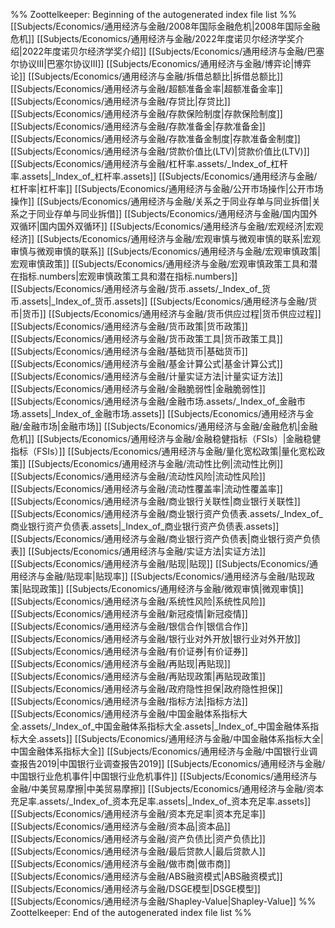 %% Zoottelkeeper: Beginning of the autogenerated index file list  %%
 [[Subjects/Economics/通用经济与金融/2008年国际金融危机|2008年国际金融危机]]
 [[Subjects/Economics/通用经济与金融/2022年度诺贝尔经济学奖介绍|2022年度诺贝尔经济学奖介绍]]
 [[Subjects/Economics/通用经济与金融/巴塞尔协议III|巴塞尔协议III]]
 [[Subjects/Economics/通用经济与金融/博弈论|博弈论]]
 [[Subjects/Economics/通用经济与金融/拆借总额比|拆借总额比]]
 [[Subjects/Economics/通用经济与金融/超额准备金率|超额准备金率]]
 [[Subjects/Economics/通用经济与金融/存贷比|存贷比]]
 [[Subjects/Economics/通用经济与金融/存款保险制度|存款保险制度]]
 [[Subjects/Economics/通用经济与金融/存款准备金|存款准备金]]
 [[Subjects/Economics/通用经济与金融/存款准备金制度|存款准备金制度]]
 [[Subjects/Economics/通用经济与金融/贷款价值比(LTV)|贷款价值比(LTV)]]
 [[Subjects/Economics/通用经济与金融/杠杆率.assets/_Index_of_杠杆率.assets|_Index_of_杠杆率.assets]]
 [[Subjects/Economics/通用经济与金融/杠杆率|杠杆率]]
 [[Subjects/Economics/通用经济与金融/公开市场操作|公开市场操作]]
 [[Subjects/Economics/通用经济与金融/关系之于同业存单与同业拆借|关系之于同业存单与同业拆借]]
 [[Subjects/Economics/通用经济与金融/国内国外双循环|国内国外双循环]]
 [[Subjects/Economics/通用经济与金融/宏观经济|宏观经济]]
 [[Subjects/Economics/通用经济与金融/宏观审慎与微观审慎的联系|宏观审慎与微观审慎的联系]]
 [[Subjects/Economics/通用经济与金融/宏观审慎政策|宏观审慎政策]]
 [[Subjects/Economics/通用经济与金融/宏观审慎政策工具和潜在指标.numbers|宏观审慎政策工具和潜在指标.numbers]]
 [[Subjects/Economics/通用经济与金融/货币.assets/_Index_of_货币.assets|_Index_of_货币.assets]]
 [[Subjects/Economics/通用经济与金融/货币|货币]]
 [[Subjects/Economics/通用经济与金融/货币供应过程|货币供应过程]]
 [[Subjects/Economics/通用经济与金融/货币政策|货币政策]]
 [[Subjects/Economics/通用经济与金融/货币政策工具|货币政策工具]]
 [[Subjects/Economics/通用经济与金融/基础货币|基础货币]]
 [[Subjects/Economics/通用经济与金融/基金计算公式|基金计算公式]]
 [[Subjects/Economics/通用经济与金融/计量实证方法|计量实证方法]]
 [[Subjects/Economics/通用经济与金融/金融脆弱性|金融脆弱性]]
 [[Subjects/Economics/通用经济与金融/金融市场.assets/_Index_of_金融市场.assets|_Index_of_金融市场.assets]]
 [[Subjects/Economics/通用经济与金融/金融市场|金融市场]]
 [[Subjects/Economics/通用经济与金融/金融危机|金融危机]]
 [[Subjects/Economics/通用经济与金融/金融稳健指标（FSIs）|金融稳健指标（FSIs）]]
 [[Subjects/Economics/通用经济与金融/量化宽松政策|量化宽松政策]]
 [[Subjects/Economics/通用经济与金融/流动性比例|流动性比例]]
 [[Subjects/Economics/通用经济与金融/流动性风险|流动性风险]]
 [[Subjects/Economics/通用经济与金融/流动性覆盖率|流动性覆盖率]]
 [[Subjects/Economics/通用经济与金融/商业银行关联性|商业银行关联性]]
 [[Subjects/Economics/通用经济与金融/商业银行资产负债表.assets/_Index_of_商业银行资产负债表.assets|_Index_of_商业银行资产负债表.assets]]
 [[Subjects/Economics/通用经济与金融/商业银行资产负债表|商业银行资产负债表]]
 [[Subjects/Economics/通用经济与金融/实证方法|实证方法]]
 [[Subjects/Economics/通用经济与金融/贴现|贴现]]
 [[Subjects/Economics/通用经济与金融/贴现率|贴现率]]
 [[Subjects/Economics/通用经济与金融/贴现政策|贴现政策]]
 [[Subjects/Economics/通用经济与金融/微观审慎|微观审慎]]
 [[Subjects/Economics/通用经济与金融/系统性风险|系统性风险]]
 [[Subjects/Economics/通用经济与金融/新冠疫情|新冠疫情]]
 [[Subjects/Economics/通用经济与金融/银信合作|银信合作]]
 [[Subjects/Economics/通用经济与金融/银行业对外开放|银行业对外开放]]
 [[Subjects/Economics/通用经济与金融/有价证券|有价证券]]
 [[Subjects/Economics/通用经济与金融/再贴现|再贴现]]
 [[Subjects/Economics/通用经济与金融/再贴现政策|再贴现政策]]
 [[Subjects/Economics/通用经济与金融/政府隐性担保|政府隐性担保]]
 [[Subjects/Economics/通用经济与金融/指标方法|指标方法]]
 [[Subjects/Economics/通用经济与金融/中国金融体系指标大全.assets/_Index_of_中国金融体系指标大全.assets|_Index_of_中国金融体系指标大全.assets]]
 [[Subjects/Economics/通用经济与金融/中国金融体系指标大全|中国金融体系指标大全]]
 [[Subjects/Economics/通用经济与金融/中国银行业调查报告2019|中国银行业调查报告2019]]
 [[Subjects/Economics/通用经济与金融/中国银行业危机事件|中国银行业危机事件]]
 [[Subjects/Economics/通用经济与金融/中美贸易摩擦|中美贸易摩擦]]
 [[Subjects/Economics/通用经济与金融/资本充足率.assets/_Index_of_资本充足率.assets|_Index_of_资本充足率.assets]]
 [[Subjects/Economics/通用经济与金融/资本充足率|资本充足率]]
 [[Subjects/Economics/通用经济与金融/资本品|资本品]]
 [[Subjects/Economics/通用经济与金融/资产负债比|资产负债比]]
 [[Subjects/Economics/通用经济与金融/最后贷款人|最后贷款人]]
 [[Subjects/Economics/通用经济与金融/做市商|做市商]]
 [[Subjects/Economics/通用经济与金融/ABS融资模式|ABS融资模式]]
 [[Subjects/Economics/通用经济与金融/DSGE模型|DSGE模型]]
 [[Subjects/Economics/通用经济与金融/Shapley-Value|Shapley-Value]]
%% Zoottelkeeper: End of the autogenerated index file list  %%
